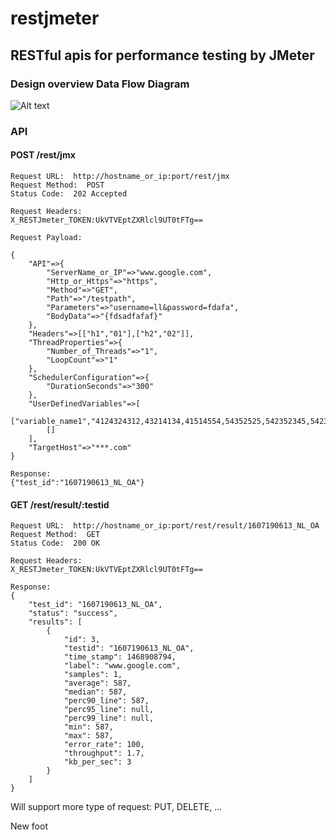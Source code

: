 # restjmeter
## RESTful apis for performance testing by JMeter  

### Design overview Data Flow Diagram  

![Alt text](https://github.com/liyancode/restjmeter/blob/master/DFG.JPG)  

### API
#### POST /rest/jmx  
```  
Request URL:  http://hostname_or_ip:port/rest/jmx  
Request Method:  POST  
Status Code:  202 Accepted  

Request Headers:  
X_RESTJmeter_TOKEN:UkVTVEptZXRlcl9UT0tFTg==  

Request Payload:  
 
{
    "API"=>{
        "ServerName_or_IP"=>"www.google.com",
        "Http_or_Https"=>"https",
        "Method"=>"GET",
        "Path"=>"/testpath",
        "Parameters"=>"username=ll&password=fdafa",
        "BodyData"=>"{fdsadfafaf}"
    },
    "Headers"=>[["h1","01"],["h2","02"]],
    "ThreadProperties"=>{
        "Number_of_Threads"=>"1",
        "LoopCount"=>"1"
    },
    "SchedulerConfiguration"=>{
        "DurationSeconds"=>"300"
    },
    "UserDefinedVariables"=>[
        ["variable_name1","4124324312,43214134,41514554,54352525,542352345,54235"],
        []
    ],
    "TargetHost"=>"***.com"
}  

Response:  
{"test_id":"1607190613_NL_OA"}  
```  

#### GET  /rest/result/:testid  
```  
Request URL:  http://hostname_or_ip:port/rest/result/1607190613_NL_OA  
Request Method:  GET  
Status Code:  200 OK  

Request Headers:  
X_RESTJmeter_TOKEN:UkVTVEptZXRlcl9UT0tFTg==  

Response:   
{
    "test_id": "1607190613_NL_OA",
    "status": "success",
    "results": [
        {
            "id": 3,
            "testid": "1607190613_NL_OA",
            "time_stamp": 1468908794,
            "label": "www.google.com",
            "samples": 1,
            "average": 587,
            "median": 587,
            "perc90_line": 587,
            "perc95_line": null,
            "perc99_line": null,
            "min": 587,
            "max": 587,
            "error_rate": 100,
            "throughput": 1.7,
            "kb_per_sec": 3
        }
    ]
}  
```
Will support more type of request: PUT, DELETE, ...

New foot
